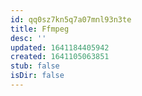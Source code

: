 ```yaml
---
id: qq0sz7kn5q7a07mnl93n3te
title: Ffmpeg
desc: ''
updated: 1641184405942
created: 1641105063851
stub: false
isDir: false
---
```



